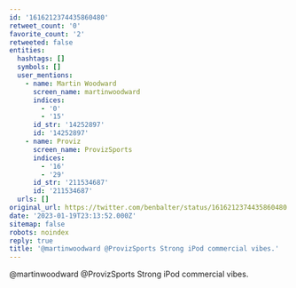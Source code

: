 ```yaml
---
id: '1616212374435860480'
retweet_count: '0'
favorite_count: '2'
retweeted: false
entities:
  hashtags: []
  symbols: []
  user_mentions:
    - name: Martin Woodward
      screen_name: martinwoodward
      indices:
        - '0'
        - '15'
      id_str: '14252897'
      id: '14252897'
    - name: Proviz
      screen_name: ProvizSports
      indices:
        - '16'
        - '29'
      id_str: '211534687'
      id: '211534687'
  urls: []
original_url: https://twitter.com/benbalter/status/1616212374435860480
date: '2023-01-19T23:13:52.000Z'
sitemap: false
robots: noindex
reply: true
title: '@martinwoodward @ProvizSports Strong iPod commercial vibes.'
---
```


@martinwoodward @ProvizSports Strong iPod commercial vibes.
